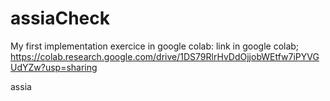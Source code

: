 # assiaCheck
My first implementation
exercice in google colab:
link in google colab;
https://colab.research.google.com/drive/1DS79RlrHvDdOjjobWEtfw7iPYVGUdYZw?usp=sharing

assia
